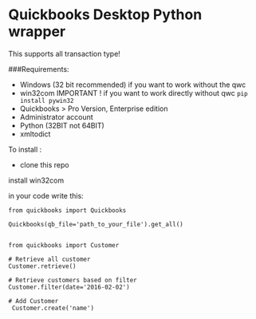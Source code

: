 Quickbooks Desktop  Python wrapper
==================================

This supports all transaction type! 

###Requirements:

- Windows (32 bit recommended) if you want to work without the qwc
- win32com IMPORTANT ! if you want to work directly without qwc `pip install pywin32`
- Quickbooks > Pro Version, Enterprise edition
- Administrator account
- Python (32BIT not 64BIT)
- xmltodict



To install :
- clone this repo

install win32com

in your code write this:

```
from quickbooks import Quickbooks

Quickbooks(qb_file='path_to_your_file').get_all()


from quickbooks import Customer

# Retrieve all customer
Customer.retrieve()

# Retrieve customers based on filter
Customer.filter(date='2016-02-02')

# Add Customer
 Customer.create('name')
```


